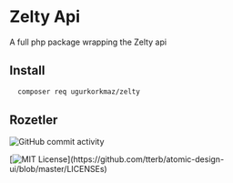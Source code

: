 
# Zelty Api

A full php package wrapping the Zelty api



## Install

```bash
  composer req ugurkorkmaz/zelty
```

  
## Rozetler
![GitHub commit activity](https://img.shields.io/github/commit-activity/w/ugurkorkmaz/Zelty)

[![MIT License](https://img.shields.io/apm/l/atomic-design-ui.svg?)](https://github.com/tterb/atomic-design-ui/blob/master/LICENSEs)
